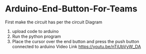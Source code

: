 # Arduino-End-Button-For-Teams
First make the circuit has per the circuit Diagram
1) upload code to arduino
2) Run the python program
3) Place the cursor over the end button and press the push button connected to arduino
Video Link https://youtu.be/nTiUbVyW_DA
